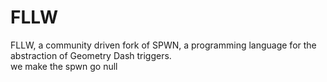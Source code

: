 # FLLW
FLLW, a community driven fork of SPWN, a programming language for the abstraction of Geometry Dash triggers.  
we make the spwn go null
